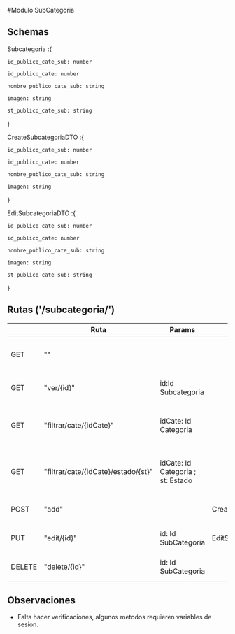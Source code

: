 #Modulo SubCategoria

## Schemas

Subcategoria :{

    id_publico_cate_sub: number
    
    id_publico_cate: number
    
    nombre_publico_cate_sub: string
    
    imagen: string
    
    st_publico_cate_sub: string

}

CreateSubcategoriaDTO :{

    id_publico_cate_sub: number
    
    id_publico_cate: number
    
    nombre_publico_cate_sub: string
    
    imagen: string
    
}

EditSubcategoriaDTO :{

    id_publico_cate_sub: number
    
    id_publico_cate: number
    
    nombre_publico_cate_sub: string
    
    imagen: string
    
    st_publico_cate_sub: string

}


## Rutas ('/subcategoria/')

|        | Ruta                                | Params                             | Body                  | Return              | Función                                                 |
|--------|-------------------------------------|------------------------------------|-----------------------|---------------------|---------------------------------------------------------|
| GET    | ""                                  |                                    |                       | Lista(Subcategoria) | Entrega todas las subcategorias registradas             |
| GET    | "ver/{id}"                          | id:Id Subcategoria                 |                       | Subcategoria        | Busca una subcategoria segun su ID                      |
| GET    | "filtrar/cate/{idCate}"             | idCate: Id Categoria               |                       | Lista(Subcategoria) | Filtra las subcategorias según la categoria asociada    |
| GET    | "filtrar/cate/{idCate}/estado/{st}" | idCate: Id Categoria ; st: Estado  |                       | Lista(Subcategoria) | Filtra las subcategorias segun su categoria y su estado |
| POST   | "add"                               |                                    | CreateSubcategoriaDTO | Subcategoria        | Crea una nueva plantilla                                |
| PUT    | "edit/{id}"                         | id: Id SubCategoria                | EditSubcategoriaDTO   | Subcategoria        | Edita una plantilla existente                           |
| DELETE | "delete/{id}"                       | id: Id SubCategoria                |                       | Subcategoria        | Elimina una plantilla existente                         |

## Observaciones
* Falta hacer verificaciones, algunos metodos requieren variables de sesion.